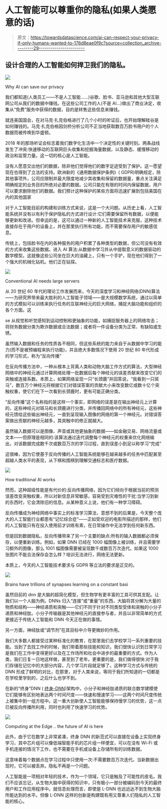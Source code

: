 # 人工智能可以尊重你的隐私(如果人类愿意的话)

> 原文：<https://towardsdatascience.com/ai-can-respect-your-privacy-if-only-humans-wanted-to-176d8eae0f9c?source=collection_archive---------29----------------------->

## 设计合理的人工智能如何捍卫我们的隐私。

![](img/a23fc90381730e20c3e0a27cba21a0a5.png)

Why AI can save our privacy

我们都知道(人类员工——不是人工智能……)谷歌、脸书、亚马逊和其他大型互联网公司从我们的数据中赚钱。在这些公司工作的人(不是 AI…)做出了商业决定，收集从“免费”服务中获得的数据，目的是转售这些信息来赚钱。

就连美国国会，在对马克·扎克伯格进行了几个小时的听证后，也开始理解硅谷是如何赚钱的。马克·扎克伯格因剑桥分析公司不正当地获取数百万脸书用户的个人数据而被传唤到华盛顿。

2018 年的那场听证会标志着我们数字化生活中一个决定性的关键时刻。两条战线发生了冲突:快速移动的互联网巨头收集和挖掘海量数据，以及静态、缓慢移动的政治和监管力量。这一切的核心是人工智能。

没有人愿意交出他们的数据，除非他们觉得他们的数字足迹受到了保护。这一愿望现在也得到了立法的支持。欧洲新的《通用数据保护条例》( GDPR)明确规定，除其他事项外，公司应限制并最大限度地减少其收集和保留的数据量，重点关注满足明确规定的业务目的所绝对必要的数据。公司只能在有限的时间内保留数据，用户可以要求删除他们的数据。我们预计这种保护的某些方面将迅速扩展到包括美国在内的其他国家

对于人工智能目前的构建和训练方式来说，这是一个大问题。从历史上看，人工智能系统并没有以有利于保护隐私的方式进行设计:它们需要保留所有数据，以便能够更新和改进。但幸运的是，这可以通过一种新的人工智能技术来克服，这种技术直接存在于用户的设备上，并在那里执行所有功能，而不需要保存用户的敏感信息。

传统上，包括脸书在内的各种服务的用户积累了各种类型的数据，但公司没有有效的方式来收集这些数据。进入 AI 算法:从数据中学习并从中提取意义的数据驱动的数学模型。这就像这些公司坐在巨大的油藏上，只有一个手铲，现在他们得到了一个强大的机械化钻机。他们正在钻探。

![](img/6e3147e94b76b6b1a40caa1c67e1b8de.png)

Conventional AI needs large servers

从 20 世纪 60 年代的理论工作发展而来，今天的深度学习和神经网络(DNN)算法——为研究界带来最大胜利的人工智能子领域——是大规模数学系统，通过以简单的方式模拟可以训练来执行任务的互联神经元的巨大网络，捕捉大脑功能和组织的各个方面。这

se 从视觉和听觉感知到运动控制和更抽象的功能，如捕捉服务器上的网络攻击；将财务数据分类为欺诈数据或合法数据；或者将一件设备分类为正常、有缺陷或生锈。

虽然输入数据和任务的性质各不相同，但这些系统的能力来自于从数据中学习的能力(而不是被预编程来执行功能)，并且绝大多数情况下使用 20 世纪 80 年代形成的学习形式，称为“反向传播”

在反向传播方法中，一种从根本上背离人类和动物大脑工作方式的算法，大型神经网络中的神经元通过计算网络处理一批数据后每个神经元的误差贡献来改变它们的突触或连接系数。本质上，如果网络呈现一只“长颈鹿”并回答说，“我看到一只斑马”，数百万个神经元将根据它们对错误答案的贡献大小来改变数亿或数十亿个突触权重，使它们在下一次看到长颈鹿时，更有可能正确分类。

“反向传播”这个名称指的是这样一个事实，即网络的误差是在输出神经元上计算的，这些神经元对斑马和长颈鹿进行分类，并传播回网络中的所有神经元，这些神经元馈给这些输出神经元，一直到呈现输入图像的网络的第一个神经元。对错误答案做出贡献的神经元越多，其突触中的修正就越大。

虽然输入数据可以是图像、声音或其他更抽象的数据——如金融交易、网络流量或文本——但原理是相同的:该算法通过迭代调整每个神经元的权重来优化网络输出，对该数据完成数千次或数百万次的学习过程，直到误差小到足以称学习“完成”

这很棒，因为它使基于反向传播的人工智能系统能够在越来越多的任务中匹配甚至超越人类水平的表现，从下棋和围棋到理解交通标志和医疗数据。

![](img/63cee97577534242a0bb395d99cf9dd0.png)

How traditional AI works

然而，这种超级性能是有代价的:反向传播网络，因为它们倾向于根据当前的预测误差改变突触权重，所以对新信息非常敏感，容易受到灾难性的干扰:当学习到新的东西时，它会清除旧的信息。从某种意义上说，他们有一种学习障碍。

反向传播成为神经网络中事实上的标准学习算法，意想不到的后果是，今天整个庞大的人工智能行业都患有“记忆综合症”——正如受欢迎的电影所描述的那样，他们的人工智能只有在投入使用前才训练有素，在日常操作中无法学到任何新东西。

但是回到数据隐私，反向传播带来了另一个主要的缺点:所有的输入数据都必须保存，以便重新训练。例如，如果 DNN 已经在 1000 幅图像上被训练，并且需要学习额外的图像，那么 1001 幅图像需要被呈现数千或数百万次迭代。如果这 1000 张图片不能合法保存会怎么样？培训无法进行，网络无法更新。

本质上，今天的人工智能技术要求与 GDPR 等立法的要求是正交的。

![](img/fbabe6a80edf76d33bedbc2ed263b145.png)

Brains have trillions of synapses learning on a constant basi

虽然目前的 dnn 是大脑的超简化模型，但生物学有更丰富的工具可供其支配。让我们以一个人脑为例。DNNs 归入“连接”或“重量”的东西，大脑将其分解为大量的物质和结构——神经递质和突触——它们不同于针对不同类型受体和突触的小分子递质和神经肽。小分子传输器是其他神经元的直接参与者，并且以非常简单的方式更接近于传统人工智能和 DNN 今天正在做的事情。

另一方面，神经肽或“调节剂”在其目标中介导更微妙的作用。

我们大多数人都接受过某种标准化的教育，在那里我们去学校学习一系列重要的技能。当到了去找工作的时候，我们带着那些技能和知识，我们很快认识到日常学习是我们在工作中变得更好以及在工作场所和社会中进步的最重要的方式。作为人类，我们日复一日地这样做，甚至到了老年。更重要的是，我们做得很快:对于我们存储在记忆中的大部分内容，几个学习片段就足够了。这种学习方式与传统的 DNN 形成了鲜明的对比，在那里，对于人类来说，等同于我们所知道的一切都是在学校里学到的，之后什么也学不到。

在新的“终身”DNN ( [终身-DNN](https://www.neurala.com/press-releases/edge-deep-learning-without-cloud))架构中，小分子和神经肽递质的联合数学建模使它们能够有区别地表达两个时间尺度——快速和慢速学习——这两个时间尺度传统上被集中到一组方程中。这一重大创新使人工智能能够保持慢学习的优势，这一点已被反向传播所利用，同时也利用了快速学习的优势。

![](img/9cb8aabd41492c3e493dee8e54533b19.png)

Computing at the Edge .. the future of AI is here

此外，由于它在数学上非常紧凑，终身 DNN 的新范式可以直接在设备上实现终身学习，其中芯片组可以像低端智能手机的芯片组一样便宜，可以在没有 Wi-Fi 或手机连接的情况下工作，也不需要在手机或设备上存储所有的训练数据。

这意味着每个数据点在学习过程中只使用一次:不需要数百万次迭代。当新数据出现时，它可以被丢弃。隐私不再是一个问题。

人工智能是一项相对年轻的技术，作为一个领域，它只是触及了可能性的皮毛。我们不应该忘记，从生物大脑中获得的知识中，只有极小一部分被编码到今天的最终用户和工作应用程序中。就信息处理而言，即使是 L-DNN 也远远达不到生物大脑所能达到的水平。但像 L-DNN 这样的创新是构建既有用又尊重人们隐私的人工智能的核心。